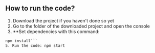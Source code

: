 ## How to run the code?
1. Download the project if you haven't done so yet
2. Go to the folder of the downloaded project and open the console
3. **Set dependencies with this command:
```txt
npm install```
5. Run the code: npm start
